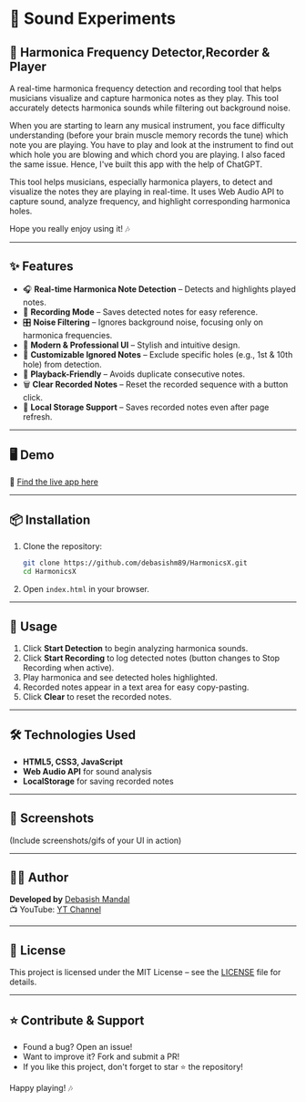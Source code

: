 # 🎵 Sound Experiments

## 🎤 Harmonica Frequency Detector,Recorder & Player

A real-time harmonica frequency detection and recording tool that helps musicians visualize and capture harmonica notes as they play. This tool accurately detects harmonica sounds while filtering out background noise.


When you are starting to learn any musical instrument, you face difficulty understanding (before your brain muscle memory records the tune) which note you are playing. You have to play and look at the instrument to find out which hole you are blowing and which chord you are playing. I also faced the same issue. Hence, I've built this app with the help of ChatGPT.

This tool helps musicians, especially harmonica players, to detect and visualize the notes they are playing in real-time. It uses Web Audio API to capture sound, analyze frequency, and highlight corresponding harmonica holes.

Hope you really enjoy using it! 🎶

---

## ✨ Features

- 🎧 **Real-time Harmonica Note Detection** – Detects and highlights played notes.
- 🎼 **Recording Mode** – Saves detected notes for easy reference.
- 🎛 **Noise Filtering** – Ignores background noise, focusing only on harmonica frequencies.
- 🎨 **Modern & Professional UI** – Stylish and intuitive design.
- 📝 **Customizable Ignored Notes** – Exclude specific holes (e.g., 1st & 10th hole) from detection.
- 🔄 **Playback-Friendly** – Avoids duplicate consecutive notes.
- 🗑 **Clear Recorded Notes** – Reset the recorded sequence with a button click.
- 📁 **Local Storage Support** – Saves recorded notes even after page refresh.

---

## 🖥️ Demo

🚀 [Find the live app here](https://debasishm89.github.io/HarmonicsX/) 

---

## 📦 Installation

1. Clone the repository:
   ```bash
   git clone https://github.com/debasishm89/HarmonicsX.git
   cd HarmonicsX
   ```
2. Open `index.html` in your browser.

---

## 🚀 Usage

1. Click **Start Detection** to begin analyzing harmonica sounds.
2. Click **Start Recording** to log detected notes (button changes to Stop Recording when active).
3. Play harmonica and see detected holes highlighted.
4. Recorded notes appear in a text area for easy copy-pasting.
5. Click **Clear** to reset the recorded notes.

---

## 🛠️ Technologies Used

- **HTML5, CSS3, JavaScript**
- **Web Audio API** for sound analysis
- **LocalStorage** for saving recorded notes

---

## 📸 Screenshots

(Include screenshots/gifs of your UI in action)

---

## 👨‍💻 Author

**Developed by** [Debasish Mandal](https://www.instagram.com/debasish.hck)\
📺 YouTube: [YT Channel](https://www.youtube.com/@DebasishMandal)

---

## 📜 License

This project is licensed under the MIT License – see the [LICENSE](LICENSE) file for details.

---

## ⭐ Contribute & Support

- Found a bug? Open an issue!
- Want to improve it? Fork and submit a PR!
- If you like this project, don't forget to star ⭐ the repository!

Happy playing! 🎶
